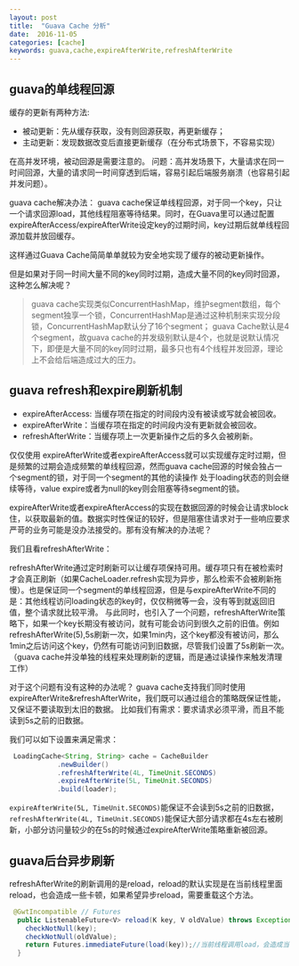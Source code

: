 ```yaml
---
layout: post
title:  "Guava Cache 分析"
date:  2016-11-05
categories: [cache]
keywords: guava,cache,expireAfterWrite,refreshAfterWrite
---
```


## guava的单线程回源

缓存的更新有两种方法:

- 被动更新：先从缓存获取，没有则回源获取，再更新缓存；
- 主动更新：发现数据改变后直接更新缓存（在分布式场景下，不容易实现）

在高并发环境，被动回源是需要注意的。
问题：高并发场景下，大量请求在同一时间回源，大量的请求同一时间穿透到后端，容易引起后端服务崩溃（也容易引起并发问题）。

guava cache解决办法：
guava cache保证单线程回源，对于同一个key，只让一个请求回源load，其他线程阻塞等待结果。同时，在Guava里可以通过配置expireAfterAccess/expireAfterWrite设定key的过期时间，key过期后就单线程回源加载并放回缓存。

这样通过Guava Cache简简单单就较为安全地实现了缓存的被动更新操作。

但是如果对于同一时间大量不同的key同时过期，造成大量不同的key同时回源，这种怎么解决呢？

> guava cache实现类似ConcurrentHashMap，维护segment数组，每个segment独享一个锁，ConcurrentHashMap是通过这种机制来实现分段锁，ConcurrentHashMap默认分了16个segment；
> guava Cache默认是4个segment，故guava cache的并发级别默认是4个，也就是说默认情况下，即便是大量不同的key同时过期，最多只也有4个线程并发回源，理论上不会给后端造成过大的压力。

## guava refresh和expire刷新机制

- expireAfterAccess: 当缓存项在指定的时间段内没有被读或写就会被回收。
- expireAfterWrite：当缓存项在指定的时间段内没有更新就会被回收。
- refreshAfterWrite：当缓存项上一次更新操作之后的多久会被刷新。

仅仅使用 expireAfterWrite或者expireAfterAccess就可以实现缓存定时过期，但是频繁的过期会造成频繁的单线程回源，然而guava cache回源的时候会独占一个segment的锁，对于同一个segment的其他的读操作 处于loading状态的则会继续等待，value expire或者为null的key则会阻塞等待segment的锁。

 expireAfterWrite或者expireAfterAccess的实现在数据回源的时候会让请求block住，以获取最新的值。数据实时性保证的较好，但是阻塞住请求对于一些响应要求严苛的业务可能是没办法接受的。那有没有解决的办法呢？

我们且看refreshAfterWrite：

refreshAfterWrite通过定时刷新可以让缓存项保持可用。缓存项只有在被检索时才会真正刷新（如果CacheLoader.refresh实现为异步，那么检索不会被刷新拖慢）。也是保证同一个segment的单线程回源，但是与expireAfterWrite不同的是：其他线程访问loading状态的key时，仅仅稍微等一会，没有等到就返回旧值，整个请求就比较平滑。
与此同时，也引入了一个问题，refreshAfterWrite策略下，如果一个key长期没有被访问，就有可能会访问到很久之前的旧值。例如refreshAfterWrite(5),5s刷新一次，如果1min内，这个key都没有被访问，那么1min之后访问这个key，仍然有可能访问到旧数据，尽管我们设置了5s刷新一次。（guava cache并没单独的线程来处理刷新的逻辑，而是通过读操作来触发清理工作）


对于这个问题有没有这种的办法呢？
guava cache支持我们同时使用expireAfterWrite&refreshAfterWrite，我们既可以通过组合的策略既保证性能，又保证不要读取到太旧的数据。
比如我们有需求：要求请求必须平滑，而且不能读到5s之前的旧数据。

我们可以如下设置来满足需求：

```java
 LoadingCache<String, String> cache = CacheBuilder
            .newBuilder()
            .refreshAfterWrite(4L, TimeUnit.SECONDS)
            .expireAfterWrite(5L, TimeUnit.SECONDS)
            .build(loader);
```

 `expireAfterWrite(5L, TimeUnit.SECONDS)`能保证不会读到5s之前的旧数据，`refreshAfterWrite(4L, TimeUnit.SECONDS)`能保证大部分请求都在4s左右被刷新，小部分访问量较少的在5s的时候通过expireAfterWrite策略重新被回源。


## guava后台异步刷新
refreshAfterWrite的刷新调用的是reload，reload的默认实现是在当前线程里面reload，也会造成一些卡顿，如果希望异步reload，需要重载这个方法。

```java
 @GwtIncompatible // Futures
  public ListenableFuture<V> reload(K key, V oldValue) throws Exception {
    checkNotNull(key);
    checkNotNull(oldValue);
    return Futures.immediateFuture(load(key));//当前线程调用load，会造成当前线程的卡顿，如果不接受卡顿，需要重载这个方法
  }
```
